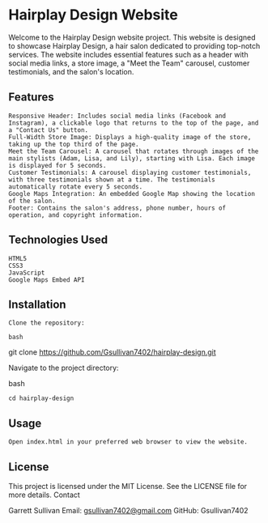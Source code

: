 # Hairplay Design Website

Welcome to the Hairplay Design website project. This website is designed to showcase Hairplay Design, a hair salon dedicated to providing top-notch services. The website includes essential features such as a header with social media links, a store image, a "Meet the Team" carousel, customer testimonials, and the salon's location.

## Features

    Responsive Header: Includes social media links (Facebook and Instagram), a clickable logo that returns to the top of the page, and a "Contact Us" button.
    Full-Width Store Image: Displays a high-quality image of the store, taking up the top third of the page.
    Meet the Team Carousel: A carousel that rotates through images of the main stylists (Adam, Lisa, and Lily), starting with Lisa. Each image is displayed for 5 seconds.
    Customer Testimonials: A carousel displaying customer testimonials, with three testimonials shown at a time. The testimonials automatically rotate every 5 seconds.
    Google Maps Integration: An embedded Google Map showing the location of the salon.
    Footer: Contains the salon's address, phone number, hours of operation, and copyright information.

## Technologies Used

    HTML5
    CSS3
    JavaScript
    Google Maps Embed API

## Installation

    Clone the repository:

    bash

git clone https://github.com/Gsullivan7402/hairplay-design.git

Navigate to the project directory:

bash

    cd hairplay-design

## Usage

    Open index.html in your preferred web browser to view the website.

## License

This project is licensed under the MIT License. See the LICENSE file for more details.
Contact

Garrett Sullivan
Email: gsullivan7402@gmail.com
GitHub: Gsullivan7402
